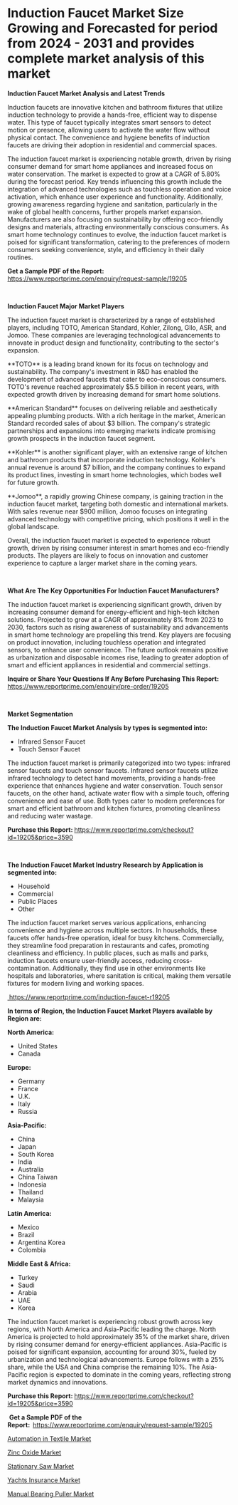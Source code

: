 <p><h1>Induction Faucet Market Size Growing and Forecasted for period from 2024 - 2031 and provides complete market analysis of this market</h1></p><p><strong>Induction Faucet Market Analysis and Latest Trends</strong></p>
<p><p>Induction faucets are innovative kitchen and bathroom fixtures that utilize induction technology to provide a hands-free, efficient way to dispense water. This type of faucet typically integrates smart sensors to detect motion or presence, allowing users to activate the water flow without physical contact. The convenience and hygiene benefits of induction faucets are driving their adoption in residential and commercial spaces.</p><p>The induction faucet market is experiencing notable growth, driven by rising consumer demand for smart home appliances and increased focus on water conservation. The market is expected to grow at a CAGR of 5.80% during the forecast period. Key trends influencing this growth include the integration of advanced technologies such as touchless operation and voice activation, which enhance user experience and functionality. Additionally, growing awareness regarding hygiene and sanitation, particularly in the wake of global health concerns, further propels market expansion. Manufacturers are also focusing on sustainability by offering eco-friendly designs and materials, attracting environmentally conscious consumers. As smart home technology continues to evolve, the induction faucet market is poised for significant transformation, catering to the preferences of modern consumers seeking convenience, style, and efficiency in their daily routines.</p></p>
<p><strong>Get a Sample PDF of the Report:&nbsp;</strong> <a href="https://www.reportprime.com/enquiry/request-sample/19205?utm_campaign=83&utm_medium=2&utm_source=Github&utm_content=ia&utm_term=22112024&utm_id=induction-faucet">https://www.reportprime.com/enquiry/request-sample/19205</a></p>
<p>&nbsp;</p>
<p><strong>Induction Faucet Major Market Players</strong></p>
<p><p>The induction faucet market is characterized by a range of established players, including TOTO, American Standard, Kohler, Zilong, Gllo, ASR, and Jomoo. These companies are leveraging technological advancements to innovate in product design and functionality, contributing to the sector's expansion.</p><p>**TOTO** is a leading brand known for its focus on technology and sustainability. The company's investment in R&D has enabled the development of advanced faucets that cater to eco-conscious consumers. TOTO's revenue reached approximately $5.5 billion in recent years, with expected growth driven by increasing demand for smart home solutions.</p><p>**American Standard** focuses on delivering reliable and aesthetically appealing plumbing products. With a rich heritage in the market, American Standard recorded sales of about $3 billion. The company's strategic partnerships and expansions into emerging markets indicate promising growth prospects in the induction faucet segment.</p><p>**Kohler** is another significant player, with an extensive range of kitchen and bathroom products that incorporate induction technology. Kohler's annual revenue is around $7 billion, and the company continues to expand its product lines, investing in smart home technologies, which bodes well for future growth.</p><p>**Jomoo**, a rapidly growing Chinese company, is gaining traction in the induction faucet market, targeting both domestic and international markets. With sales revenue near $900 million, Jomoo focuses on integrating advanced technology with competitive pricing, which positions it well in the global landscape.</p><p>Overall, the induction faucet market is expected to experience robust growth, driven by rising consumer interest in smart homes and eco-friendly products. The players are likely to focus on innovation and customer experience to capture a larger market share in the coming years.</p></p>
<p>&nbsp;</p>
<p><strong>What Are The Key Opportunities For Induction Faucet Manufacturers?</strong></p>
<p><p>The induction faucet market is experiencing significant growth, driven by increasing consumer demand for energy-efficient and high-tech kitchen solutions. Projected to grow at a CAGR of approximately 8% from 2023 to 2030, factors such as rising awareness of sustainability and advancements in smart home technology are propelling this trend. Key players are focusing on product innovation, including touchless operation and integrated sensors, to enhance user convenience. The future outlook remains positive as urbanization and disposable incomes rise, leading to greater adoption of smart and efficient appliances in residential and commercial settings.</p></p>
<p><strong>Inquire or Share Your Questions If Any Before Purchasing This Report:</strong> <a href="https://www.reportprime.com/enquiry/pre-order/19205?utm_campaign=83&utm_medium=2&utm_source=Github&utm_content=ia&utm_term=22112024&utm_id=induction-faucet">https://www.reportprime.com/enquiry/pre-order/19205</a></p>
<p>&nbsp;</p>
<p><strong>Market Segmentation</strong></p>
<p><strong>The Induction Faucet Market Analysis by types is segmented into:</strong></p>
<p><ul><li>Infrared Sensor Faucet</li><li>Touch Sensor Faucet</li></ul></p>
<p><p>The induction faucet market is primarily categorized into two types: infrared sensor faucets and touch sensor faucets. Infrared sensor faucets utilize infrared technology to detect hand movements, providing a hands-free experience that enhances hygiene and water conservation. Touch sensor faucets, on the other hand, activate water flow with a simple touch, offering convenience and ease of use. Both types cater to modern preferences for smart and efficient bathroom and kitchen fixtures, promoting cleanliness and reducing water wastage.</p></p>
<p><strong>Purchase this Report:&nbsp;</strong><a href="https://www.reportprime.com/checkout?id=19205&price=3590&utm_campaign=83&utm_medium=2&utm_source=Github&utm_content=ia&utm_term=22112024&utm_id=induction-faucet">https://www.reportprime.com/checkout?id=19205&price=3590</a></p>
<p>&nbsp;</p>
<p><strong>The Induction Faucet Market Industry Research by Application is segmented into:</strong></p>
<p><ul><li>Household</li><li>Commercial</li><li>Public Places</li><li>Other</li></ul></p>
<p><p>The induction faucet market serves various applications, enhancing convenience and hygiene across multiple sectors. In households, these faucets offer hands-free operation, ideal for busy kitchens. Commercially, they streamline food preparation in restaurants and cafes, promoting cleanliness and efficiency. In public places, such as malls and parks, induction faucets ensure user-friendly access, reducing cross-contamination. Additionally, they find use in other environments like hospitals and laboratories, where sanitation is critical, making them versatile fixtures for modern living and working spaces.</p></p>
<p><a href="https://www.reportprime.com/induction-faucet-r19205?utm_campaign=83&utm_medium=2&utm_source=Github&utm_content=ia&utm_term=22112024&utm_id=induction-faucet">&nbsp;https://www.reportprime.com/induction-faucet-r19205</a></p>
<p><strong>In terms of Region, the Induction Faucet Market Players available by Region are:</strong></p>
<p>
    <p> <strong> North America: </strong>
        <ul>
            <li>United States</li>
            <li>Canada</li>
        </ul>
        </p> 
    <p> <strong> Europe: </strong>
        <ul>
            <li>Germany</li>
            <li>France</li>
            <li>U.K.</li>
            <li>Italy</li>
            <li>Russia</li>
        </ul>
        </p> 
    <p> <strong> Asia-Pacific: </strong>
        <ul>
            <li>China</li>
            <li>Japan</li>
            <li>South Korea</li>
            <li>India</li>
            <li>Australia</li>
            <li>China Taiwan</li>
            <li>Indonesia</li>
            <li>Thailand</li>
            <li>Malaysia</li>
        </ul>
        </p> 
    <p> <strong> Latin America: </strong>
        <ul>
            <li>Mexico</li>
            <li>Brazil</li>
            <li>Argentina Korea</li>
            <li>Colombia</li>
        </ul>
        </p> 
    <p> <strong> Middle East & Africa: </strong>
        <ul>
            <li>Turkey</li>
            <li>Saudi</li>
            <li>Arabia</li>
            <li>UAE</li>
            <li>Korea</li>
        </ul>
    </p>
    </p>
<p><p>The induction faucet market is experiencing robust growth across key regions, with North America and Asia-Pacific leading the charge. North America is projected to hold approximately 35% of the market share, driven by rising consumer demand for energy-efficient appliances. Asia-Pacific is poised for significant expansion, accounting for around 30%, fueled by urbanization and technological advancements. Europe follows with a 25% share, while the USA and China comprise the remaining 10%. The Asia-Pacific region is expected to dominate in the coming years, reflecting strong market dynamics and innovations.</p></p>
<p><strong>Purchase this Report: </strong><a href="https://www.reportprime.com/checkout?id=19205&price=3590&utm_campaign=83&utm_medium=2&utm_source=Github&utm_content=ia&utm_term=22112024&utm_id=induction-faucet">https://www.reportprime.com/checkout?id=19205&price=3590</a></p>
<p>&nbsp;<strong>Get a Sample PDF of the Report:&nbsp;&nbsp;</strong><a href="https://www.reportprime.com/enquiry/request-sample/19205?utm_campaign=83&utm_medium=2&utm_source=Github&utm_content=ia&utm_term=22112024&utm_id=induction-faucet">https://www.reportprime.com/enquiry/request-sample/19205</a></p>
<p><strong></strong></p>
<p><p><a href="https://issuu.com/reportprime-2/docs/automation-in-textile-market-size-2_254bdacdf2ee58?utm_campaign=83&utm_medium=2&utm_source=Github&utm_content=ia&utm_term=22112024&utm_id=induction-faucet">Automation in Textile Market</a></p><p><a href="https://www.linkedin.com/pulse/zinc-oxide-market-analysis-report-revenue-forecast-101-cagr-zyque?utm_campaign=83&utm_medium=2&utm_source=Github&utm_content=ia&utm_term=22112024&utm_id=induction-faucet">Zinc Oxide Market</a></p><p><a href="https://github.com/mharielmesa/Market-Research-Report-List-5/blob/main/stationary-saw-market.md?utm_campaign=83&utm_medium=2&utm_source=Github&utm_content=ia&utm_term=22112024&utm_id=induction-faucet">Stationary Saw Market</a></p><p><a href="https://issuu.com/reportprime-2/docs/yachts-insurance-market-size-2030.p_202dc2f18f725c?utm_campaign=83&utm_medium=2&utm_source=Github&utm_content=ia&utm_term=22112024&utm_id=induction-faucet">Yachts Insurance Market</a></p><p><a href="https://github.com/dringals/Market-Research-Report-List-6/blob/main/manual-bearing-puller-market.md?utm_campaign=83&utm_medium=2&utm_source=Github&utm_content=ia&utm_term=22112024&utm_id=induction-faucet">Manual Bearing Puller Market</a></p></p>
